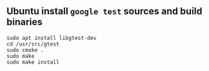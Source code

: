 ## Ubuntu install `google test` sources and build binaries

```
sudo apt install libgtest-dev
cd /usr/src/gtest
sudo cmake .
sudo make
sudo make install
```
